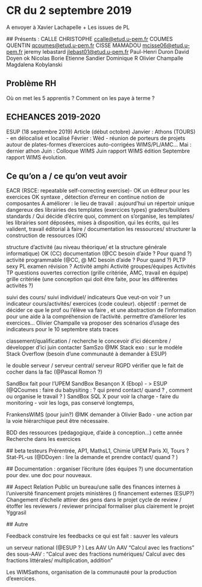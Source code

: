 # CR du 2 septembre 2019

A envoyer à Xavier Lachapelle + Les issues de PL

## Présents : 
  CALLE CHRISTOPHE <ccalle@etud.u-pem.fr>
  COUMES QUENTIN <qcoumes@etud.u-pem.fr>
  CISSE MAMADOU <mcisse06@etud.u-pem.fr>
  jeremy lebastard jlebast01@etud.u-pem.fr
  Paul-Henri Duron
  David Doyen ok 
  Nicolas Borie
  Etienne Sandier 
  Dominique R
  Olivier Champalle 
  Magdalena Kobylanski

## Problème RH 

  Où on met les 5 apprentis ? 
  Comment on les paye à terme ?
  
## ECHEANCES 2019-2020

ESUP (18 septembre 2019)
Article (début octobre)
Janvier : Athons (TOURS) - en délocalisé et localisé
Février : Wéd - réunion de porteurs de projets autour de plates-formes d’exercices auto-corrigées WIMS/PL/AMC...
Mai : dernier athon
Juin : Colloque WIMS
Juin rapport WIMS édition
Septembre rapport WIMS évolution. 


## Ce qu’on a / ce qu’on veut avoir 

  EACR (RSCE: repeatable self-correcting exercise)- OK
  un éditeur pour les exercices OK
  syntaxe , détection d’erreur en continue
  notion de composantes
  A améliorer : le lieu de travail : aujourd’hui un répertoir unique dangereux
  des librairies 
  des templates (exercices types)
  graders/builders standards
  / Qui décide d’écrire quoi, comment on s’organise,  les templates/ les librairies sont déposées, mises à disposition, qui les écrits, qui les valident, travail éditorial à faire / documentation
les ressources/ structurer la construction de ressources (OK) 

structure d’activité (au niveau théorique/ et la structure générale informatique) OK (CC)
documentation (@CC besoin d’aide ? Pour quand ?) 
activité programmable (@CC, @ MC besoin d’aide ? Pour quand ?)
PLTP sexy 
PL examen 
révision ? 
Activité amphi
Activité groupes/équipes
Activités TP
questions ouvertes 
correction (grille critériée, AMC, travail en équipe) 
grille critériée 
(une conception qui doit être faite, pour les différentes activités ?)

suivi des cours/ suivi individuel/ indicateurs
Que veut-on voir ? 
un indicateur cours/activités/ exercices (code couleur). 
objectif : permet de décider ce que le prof ou l’élève va faire , et une abstraction de l’information pour une aide à la compréhension de l’activité. 
permettre d’améliorer les exercices…
Olivier Champalle va proposer des scénarios d’usage des indicateurs pour le 10 septembre
stats traces


classement/qualification / recherche 
le concevoir d’ici décembre / développer d’ici juin 
contacter SamSzo @MK
Stack exo : sur le modèle Stack Overflow (besoin d’une communauté à demander à ESUP) 


le double serveur / serveur central/ serveur 
RGPD vérifier que le fait de cocher dans la fac (@Pascal Romon ?)


SandBox 
fait pour l’UPEM
SandBox Besançon X (Ebop) - > ESUP (@QCoumes : faire du babysiting : ? qui prend contact/ quand ? , comment ou organise le travail ? ) 
SandBox SQL X 
pour voir la charge - faire du monitoring - voir les logs, pas conservé longtemps, 


FrankensWIMS (pour juin?) 
@MK demander à Olivier Bado - une action par la voie hiérarchique peut être nécessaire.

BDD des ressources (pédagogique, d’aide à conception…) cette année
Recherche dans les exercices

## beta testeurs 
Prérentrée, AP1, MathsL1, Chimie UPEM
Paris XI, 
Tours ? 
Stat-PL-us (@DDoyen : lire la demande et prendre contact/ quand ? )

## Documentation : organiser l’écriture (des équipes ?) 
une documentation pour dev.
une doc pour nouveaux. 

## Aspect Relation Public
un bureau/une salle
des finances internes à l’université 
financement projets ministères ()
financement externes (ESUP?)
Changement d’échelle 
attirer des gens dans le projet 
cycle de review / étoffer les reviewers / reviewer principal 
formaliser plus clairement le projet Yggrasil


## Autre 

Feedback 
construire les feedbacks 
ce qui est fait  : sauver les valeurs 

un serveur national (@ESUP ? )
Les AAV
Un AAV “Calcul avec les fractions”
des sous-AAV : “Calcul avec des fractions numériques/ Calcul avec des fractions littérales/ multiplication, addition” 

Les WIMSathons, 
organisation de la communauté pour la production d’exercices. 




